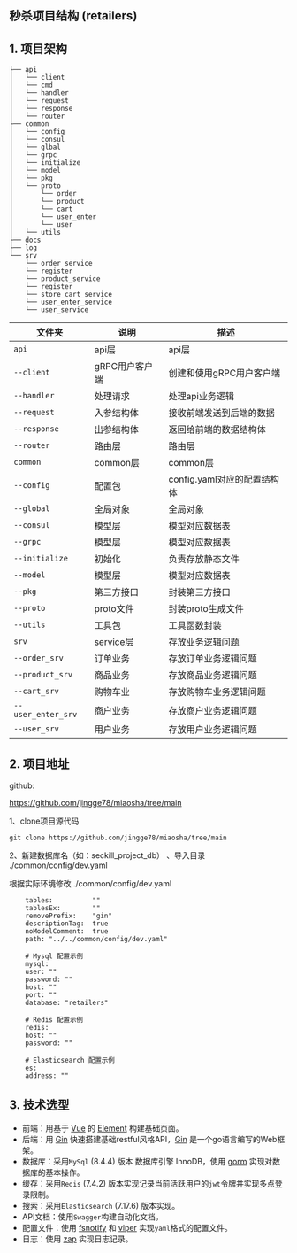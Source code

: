 ## 秒杀项目结构 (retailers)

## 1. 项目架构

```shell
├── api
│   └── client
│   └── cmd
│   └── handler
│   └── request
│   └── response
│   └── router
├── common
│   └── config
│   └── consul
│   └── glbal
│   └── grpc
│   └── initialize
│   └── model
│   └── pkg
│   └── proto
│       └── order
│       └── product
│       └── cart
│       └── user_enter
│       └── user
│   └── utils
├── docs
├── log
└── srv
    └── order_service
    └── register
    └── product_service
    └── register
    └── store_cart_service
    └── user_enter_service
    └── user_service
```

| 文件夹                | 说明            | 描述                                                |
|--------------------|---------------|---------------------------------------------------|
| `api`              | api层          | api层                                              |
| `--client`         | gRPC用户客户端     | 创建和使用gRPC用户客户端                                    |
| `--handler`        | 处理请求          | 处理api业务逻辑                                         |
| `--request`        | 入参结构体          | 接收前端发送到后端的数据                                            |
| `--response`       | 出参结构体         | 返回给前端的数据结构体                                            |
| `--router`         | 路由层           | 路由层                                               |
| `common`           | common层       | common层                                           |
| `--config`         | 配置包           | config.yaml对应的配置结构体                               |
| `--global`         | 全局对象          | 全局对象                                            |
| `--consul`         | 模型层           | 模型对应数据表                                           |
| `--grpc`           | 模型层           | 模型对应数据表                                           |
| `--initialize`     | 初始化           | 负责存放静态文件                                            |
| `--model`          | 模型层           | 模型对应数据表                                            |
| `--pkg`            | 第三方接口         | 封装第三方接口                                           |
| `--proto`          | proto文件       | 封装proto生成文件                                       |
| `--utils`          | 工具包           | 工具函数封装                                            |
| `srv`              | service层      | 存放业务逻辑问题                                          |
| `--order_srv`      | 订单业务           | 存放订单业务逻辑问题                                        |
| `--product_srv`    | 商品业务           | 存放商品业务逻辑问题                                        |
| `--cart_srv`       | 购物车业           | 存放购物车业务逻辑问题                                       |
| `--user_enter_srv` | 商户业务           | 存放商户业务逻辑问题                                        |
| `--user_srv`       | 用户业务           | 存放用户业务逻辑问题                                        |


## 2. 项目地址

github:

https://github.com/jingge78/miaosha/tree/main

1、clone项目源代码

`git clone https://github.com/jingge78/miaosha/tree/main`

2、新建数据库名（如：seckill_project_db） 、导入目录 ./common/config/dev.yaml

根据实际环境修改 ./common/config/dev.yaml

```
    tables:          ""
    tablesEx:        ""
    removePrefix:    "gin"
    descriptionTag:  true
    noModelComment:  true
    path: "../../common/config/dev.yaml"
    
    # Mysql 配置示例
    mysql:
    user: ""
    password: ""
    host: ""
    port: ""
    database: "retailers"
    
    # Redis 配置示例
    redis:
    host: ""
    password: ""
    
    # Elasticsearch 配置示例
    es:
    address: ""
```



## 3. 技术选型

- 前端：用基于 [Vue](https://vuejs.org) 的 [Element](https://github.com/ElemeFE/element) 构建基础页面。
- 后端：用 [Gin](https://gin-gonic.com/) 快速搭建基础restful风格API，[Gin](https://gin-gonic.com/) 是一个go语言编写的Web框架。
- 数据库：采用`MySql`  (8.4.4) 版本 数据库引擎 InnoDB，使用 [gorm](http://gorm.cn) 实现对数据库的基本操作。
- 缓存：采用`Redis`  (7.4.2) 版本实现记录当前活跃用户的`jwt`令牌并实现多点登录限制。
- 搜索：采用`Elasticsearch`  (7.17.6) 版本实现。
- API文档：使用`Swagger`构建自动化文档。
- 配置文件：使用 [fsnotify](https://github.com/fsnotify/fsnotify) 和 [viper](https://github.com/spf13/viper) 实现`yaml`格式的配置文件。
- 日志：使用 [zap](https://github.com/uber-go/zap) 实现日志记录。